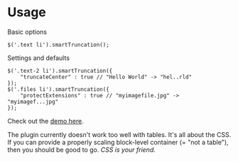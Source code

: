 # Usage

Basic options

	$('.text li').smartTruncation();
	
Settings and defaults

	$('.text-2 li').smartTruncation({
		"truncateCenter" : true // "Hello World" -> "hel..rld"
	});
	$('.files li').smartTruncation({
		"protectExtensions" : true // "myimagefile.jpg" -> "myimagef...jpg"
	});

Check out the [demo here](http://www.polarblau.com/code/jquery/smarttruncation).

The plugin currently doesn't work too well with tables. It's all about the CSS. If you can provide a properly scaling block-level container (= "not a table"), then you should be good to go. *CSS is your friend.*
